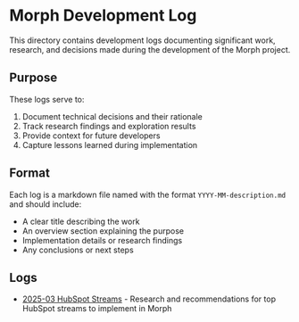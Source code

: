 # Morph Development Log

This directory contains development logs documenting significant work, research, and decisions made during the development of the Morph project.

## Purpose

These logs serve to:
1. Document technical decisions and their rationale
2. Track research findings and exploration results
3. Provide context for future developers
4. Capture lessons learned during implementation

## Format

Each log is a markdown file named with the format `YYYY-MM-description.md` and should include:
- A clear title describing the work
- An overview section explaining the purpose
- Implementation details or research findings
- Any conclusions or next steps

## Logs

- [2025-03 HubSpot Streams](./2025-03-hubspot-streams.md) - Research and recommendations for top HubSpot streams to implement in Morph
